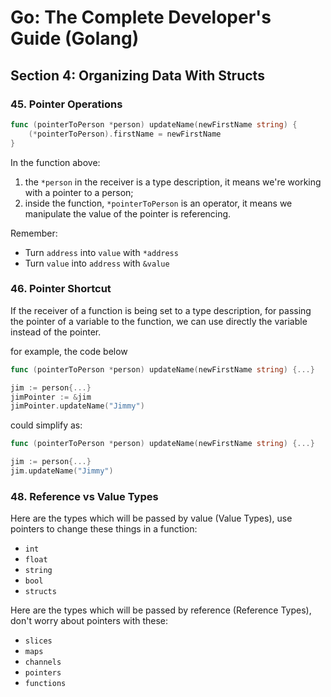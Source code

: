 # Go: The Complete Developer's Guide (Golang)

## Section 4: Organizing Data With Structs

### 45. Pointer Operations

```go
func (pointerToPerson *person) updateName(newFirstName string) {
    (*pointerToPerson).firstName = newFirstName
}
```

In the function above:
1. the `*person` in the receiver is a type description, it means we're working with a pointer to a person;
2. inside the function, `*pointerToPerson` is an operator, it means we manipulate the value of the pointer is referencing.

Remember: 

- Turn `address` into `value` with `*address`
- Turn `value` into `address` with `&value`

### 46. Pointer Shortcut

If the receiver of a function is being set to a type description, for passing the pointer of a variable to the function, we can use directly the variable instead of the pointer.

for example, the code below

```go
func (pointerToPerson *person) updateName(newFirstName string) {...}

jim := person{...}
jimPointer := &jim
jimPointer.updateName("Jimmy")
```

could simplify as:

```go
func (pointerToPerson *person) updateName(newFirstName string) {...}

jim := person{...}
jim.updateName("Jimmy")
```

### 48. Reference vs Value Types

Here are the types which will be passed by value (Value Types), use pointers to change these things in a function:
- `int`
- `float`
- `string`
- `bool`
- `structs`

Here are the types which will be passed by reference (Reference Types), don't worry about pointers with these:
- `slices`
- `maps`
- `channels`
- `pointers`
- `functions`
